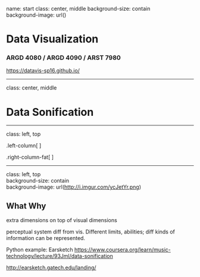 name: start
class: center, middle
background-size: contain  
background-image: url()

# Data Visualization
                
### ARGD 4080 / ARGD 4090 / ARST 7980

<https://datavis-sp16.github.io/>

---
class: center, middle

# Data Sonification

---
class: left, top
                
.left-column[
]	

.right-column-fat[
]

---
class: left, top  
background-size: contain  
background-image: url(http://i.imgur.com/ycJetYr.png)


## What Why

extra dimensions on top of visual dimensions 

perceptual system diff from vis.  Different limits, abilities; diff kinds of information can be represented.  




Python example: Earsketch
https://www.coursera.org/learn/music-technology/lecture/93Jml/data-sonification

http://earsketch.gatech.edu/landing/

